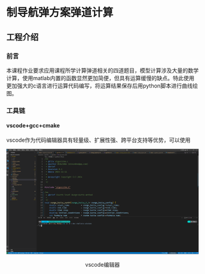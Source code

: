 # 制导航弹方案弹道计算

## 工程介绍

### 前言

本课程作业要求应用课程所学计算弹道相关的四道题目，模型计算涉及大量的数学计算，使用matlab内置的函数显然更加简便，但具有运算缓慢的缺点。特此使用更加强大的c语言进行运算代码编写，将运算结果保存后用python脚本进行曲线绘图。

### 工具链

#### vscode+gcc+cmake

vscode作为代码编辑器具有轻量级、扩展性强、跨平台支持等优势，可以使用

![image-20250113111825368](assets/image-20250113111825368.png)

<center>vscode编辑器</center>

